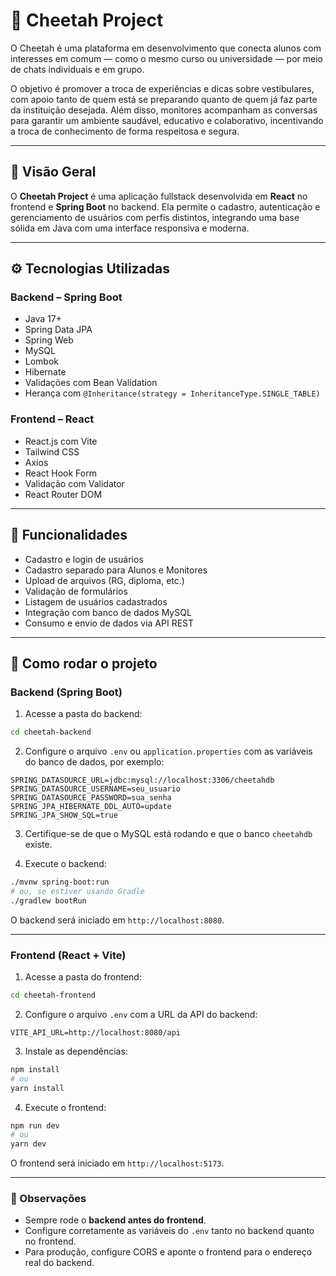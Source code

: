 # 🐆 Cheetah Project

O Cheetah é uma plataforma em desenvolvimento que conecta alunos com interesses em comum — como o mesmo curso ou universidade — por meio de chats individuais e em grupo.

O objetivo é promover a troca de experiências e dicas sobre vestibulares, com apoio tanto de quem está se preparando quanto de quem já faz parte da instituição desejada. Além disso, monitores acompanham as conversas para garantir um ambiente saudável, educativo e colaborativo, incentivando a troca de conhecimento de forma respeitosa e segura.

---

## 🎯 Visão Geral

O **Cheetah Project** é uma aplicação fullstack desenvolvida em **React** no frontend e **Spring Boot** no backend. Ela permite o cadastro, autenticação e gerenciamento de usuários com perfis distintos, integrando uma base sólida em Java com uma interface responsiva e moderna.

---

## ⚙️ Tecnologias Utilizadas

### Backend – Spring Boot
- Java 17+
- Spring Data JPA
- Spring Web
- MySQL
- Lombok
- Hibernate
- Validações com Bean Validation
- Herança com `@Inheritance(strategy = InheritanceType.SINGLE_TABLE)`

### Frontend – React
- React.js com Vite
- Tailwind CSS
- Axios
- React Hook Form
- Validação com Validator
- React Router DOM

---

## 🧪 Funcionalidades

- Cadastro e login de usuários
- Cadastro separado para Alunos e Monitores
- Upload de arquivos (RG, diploma, etc.)
- Validação de formulários
- Listagem de usuários cadastrados
- Integração com banco de dados MySQL
- Consumo e envio de dados via API REST

---

## 🚀 Como rodar o projeto

### Backend (Spring Boot)

1. Acesse a pasta do backend:

```bash
cd cheetah-backend
````

2. Configure o arquivo `.env` ou `application.properties` com as variáveis do banco de dados, por exemplo:

```
SPRING_DATASOURCE_URL=jdbc:mysql://localhost:3306/cheetahdb
SPRING_DATASOURCE_USERNAME=seu_usuario
SPRING_DATASOURCE_PASSWORD=sua_senha
SPRING_JPA_HIBERNATE_DDL_AUTO=update
SPRING_JPA_SHOW_SQL=true
```

3. Certifique-se de que o MySQL está rodando e que o banco `cheetahdb` existe.

4. Execute o backend:

```bash
./mvnw spring-boot:run
# ou, se estiver usando Gradle
./gradlew bootRun
```

O backend será iniciado em `http://localhost:8080`.

---

### Frontend (React + Vite)

1. Acesse a pasta do frontend:

```bash
cd cheetah-frontend
```

2. Configure o arquivo `.env` com a URL da API do backend:

```
VITE_API_URL=http://localhost:8080/api
```

3. Instale as dependências:

```bash
npm install
# ou
yarn install
```

4. Execute o frontend:

```bash
npm run dev
# ou
yarn dev
```

O frontend será iniciado em `http://localhost:5173`.

---

### 🔗 Observações

* Sempre rode o **backend antes do frontend**.
* Configure corretamente as variáveis do `.env` tanto no backend quanto no frontend.
* Para produção, configure CORS e aponte o frontend para o endereço real do backend.

